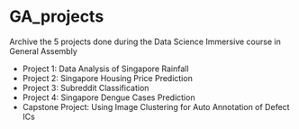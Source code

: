 # GA_projects
Archive the 5 projects done during the Data Science Immersive course in General Assembly 
- Project 1: Data Analysis of Singapore Rainfall
- Project 2: Singapore Housing Price Prediction
- Project 3: Subreddit Classification
- Project 4: Singapore Dengue Cases Prediction
- Capstone Project: Using Image Clustering for Auto Annotation of Defect ICs
